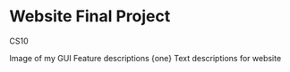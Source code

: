 # Website Final Project
CS10

Image of my GUI
Feature descriptions 
{one}
Text descriptions for website
